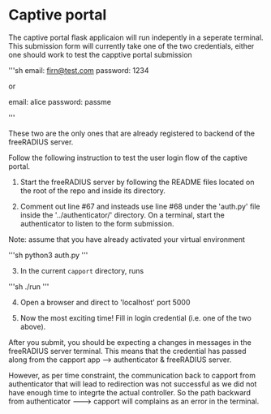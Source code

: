 # Captive portal

The captive portal flask applicaion will run indepently in a seperate terminal. This submission form will currently take one of the two credentials, either one should work to test the capptive portal submission 

'''sh
email: firn@test.com
password: 1234 

or 

email: alice
password: passme

'''

These two are the only ones that are already registered to backend of the freeRADIUS server. 


Follow the following instruction to test the user login flow of the captive portal.

1. Start the freeRADIUS server by following the README files located on the root of the repo and inside its directory.

2. Comment out line #67 and insteads use line #68 under the 'auth.py' file inside the '../authenticator/' directory. On a terminal, start the authenticator to listen to the form submission.  

Note: assume that you have already activated your virtual environment

'''sh
    python3 auth.py
'''

3. In the current `capport` directory, runs

'''sh
    ./run
'''

4. Open a browser and direct to 'localhost' port 5000

5. Now the most exciting time! Fill in login credential (i.e. one of the two above). 


After you submit, you should be expecting a changes in messages in the freeRADIUS server terminal. This means that the credential has passed along from the capport app --> authenticator & freeRADIUS server.

However, as per time constraint, the communication back to capport from authenticator that will lead to redirection was not successful as we did not have enough time to integrte the actual controller. So the path backward from authenticator ---> capport will complains as an error in the terminal. 


